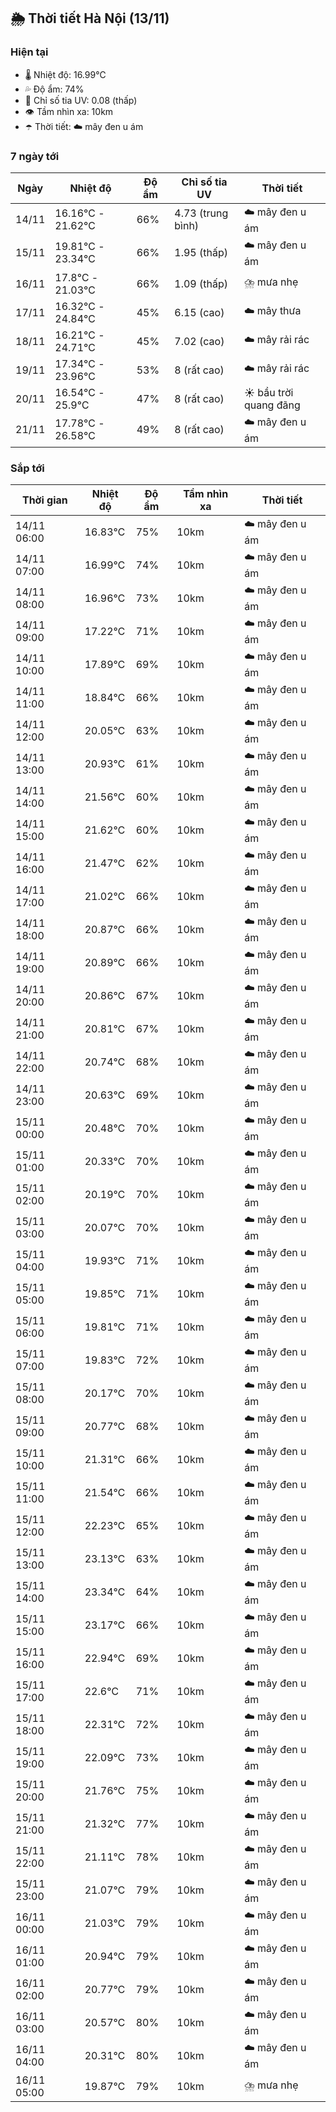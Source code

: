 ## 🌦️ Thời tiết Hà Nội (13/11)

### Hiện tại

- 🌡️ Nhiệt độ: 16.99℃
- 💦 Độ ẩm: 74%
- 🌟 Chỉ số tia UV: 0.08 (thấp)
- 👁️ Tầm nhìn xa: 10km
- ☂️ Thời tiết: ☁️ mây đen u ám

### 7 ngày tới

| Ngày | Nhiệt độ | Độ ẩm | Chỉ số tia UV | Thời tiết |
| --- | --- | --- | --- | --- |
| 14/11 | 16.16℃ - 21.62℃ | 66% | 4.73 (trung bình) | ☁️ mây đen u ám |
| 15/11 | 19.81℃ - 23.34℃ | 66% | 1.95 (thấp) | ☁️ mây đen u ám |
| 16/11 | 17.8℃ - 21.03℃ | 66% | 1.09 (thấp) | ⛈️ mưa nhẹ |
| 17/11 | 16.32℃ - 24.84℃ | 45% | 6.15 (cao) | ☁️ mây thưa |
| 18/11 | 16.21℃ - 24.71℃ | 45% | 7.02 (cao) | ☁️ mây rải rác |
| 19/11 | 17.34℃ - 23.96℃ | 53% | 8 (rất cao) | ☁️ mây rải rác |
| 20/11 | 16.54℃ - 25.9℃ | 47% | 8 (rất cao) | ☀️ bầu trời quang đãng |
| 21/11 | 17.78℃ - 26.58℃ | 49% | 8 (rất cao) | ☁️ mây đen u ám |

### Sắp tới

| Thời gian | Nhiệt độ | Độ ẩm | Tầm nhìn xa | Thời tiết |
| --- | --- | --- | --- | --- |
| 14/11 06:00 | 16.83℃ | 75% | 10km | ☁️ mây đen u ám |
| 14/11 07:00 | 16.99℃ | 74% | 10km | ☁️ mây đen u ám |
| 14/11 08:00 | 16.96℃ | 73% | 10km | ☁️ mây đen u ám |
| 14/11 09:00 | 17.22℃ | 71% | 10km | ☁️ mây đen u ám |
| 14/11 10:00 | 17.89℃ | 69% | 10km | ☁️ mây đen u ám |
| 14/11 11:00 | 18.84℃ | 66% | 10km | ☁️ mây đen u ám |
| 14/11 12:00 | 20.05℃ | 63% | 10km | ☁️ mây đen u ám |
| 14/11 13:00 | 20.93℃ | 61% | 10km | ☁️ mây đen u ám |
| 14/11 14:00 | 21.56℃ | 60% | 10km | ☁️ mây đen u ám |
| 14/11 15:00 | 21.62℃ | 60% | 10km | ☁️ mây đen u ám |
| 14/11 16:00 | 21.47℃ | 62% | 10km | ☁️ mây đen u ám |
| 14/11 17:00 | 21.02℃ | 66% | 10km | ☁️ mây đen u ám |
| 14/11 18:00 | 20.87℃ | 66% | 10km | ☁️ mây đen u ám |
| 14/11 19:00 | 20.89℃ | 66% | 10km | ☁️ mây đen u ám |
| 14/11 20:00 | 20.86℃ | 67% | 10km | ☁️ mây đen u ám |
| 14/11 21:00 | 20.81℃ | 67% | 10km | ☁️ mây đen u ám |
| 14/11 22:00 | 20.74℃ | 68% | 10km | ☁️ mây đen u ám |
| 14/11 23:00 | 20.63℃ | 69% | 10km | ☁️ mây đen u ám |
| 15/11 00:00 | 20.48℃ | 70% | 10km | ☁️ mây đen u ám |
| 15/11 01:00 | 20.33℃ | 70% | 10km | ☁️ mây đen u ám |
| 15/11 02:00 | 20.19℃ | 70% | 10km | ☁️ mây đen u ám |
| 15/11 03:00 | 20.07℃ | 70% | 10km | ☁️ mây đen u ám |
| 15/11 04:00 | 19.93℃ | 71% | 10km | ☁️ mây đen u ám |
| 15/11 05:00 | 19.85℃ | 71% | 10km | ☁️ mây đen u ám |
| 15/11 06:00 | 19.81℃ | 71% | 10km | ☁️ mây đen u ám |
| 15/11 07:00 | 19.83℃ | 72% | 10km | ☁️ mây đen u ám |
| 15/11 08:00 | 20.17℃ | 70% | 10km | ☁️ mây đen u ám |
| 15/11 09:00 | 20.77℃ | 68% | 10km | ☁️ mây đen u ám |
| 15/11 10:00 | 21.31℃ | 66% | 10km | ☁️ mây đen u ám |
| 15/11 11:00 | 21.54℃ | 66% | 10km | ☁️ mây đen u ám |
| 15/11 12:00 | 22.23℃ | 65% | 10km | ☁️ mây đen u ám |
| 15/11 13:00 | 23.13℃ | 63% | 10km | ☁️ mây đen u ám |
| 15/11 14:00 | 23.34℃ | 64% | 10km | ☁️ mây đen u ám |
| 15/11 15:00 | 23.17℃ | 66% | 10km | ☁️ mây đen u ám |
| 15/11 16:00 | 22.94℃ | 69% | 10km | ☁️ mây đen u ám |
| 15/11 17:00 | 22.6℃ | 71% | 10km | ☁️ mây đen u ám |
| 15/11 18:00 | 22.31℃ | 72% | 10km | ☁️ mây đen u ám |
| 15/11 19:00 | 22.09℃ | 73% | 10km | ☁️ mây đen u ám |
| 15/11 20:00 | 21.76℃ | 75% | 10km | ☁️ mây đen u ám |
| 15/11 21:00 | 21.32℃ | 77% | 10km | ☁️ mây đen u ám |
| 15/11 22:00 | 21.11℃ | 78% | 10km | ☁️ mây đen u ám |
| 15/11 23:00 | 21.07℃ | 79% | 10km | ☁️ mây đen u ám |
| 16/11 00:00 | 21.03℃ | 79% | 10km | ☁️ mây đen u ám |
| 16/11 01:00 | 20.94℃ | 79% | 10km | ☁️ mây đen u ám |
| 16/11 02:00 | 20.77℃ | 79% | 10km | ☁️ mây đen u ám |
| 16/11 03:00 | 20.57℃ | 80% | 10km | ☁️ mây đen u ám |
| 16/11 04:00 | 20.31℃ | 80% | 10km | ☁️ mây đen u ám |
| 16/11 05:00 | 19.87℃ | 79% | 10km | ⛈️ mưa nhẹ |
